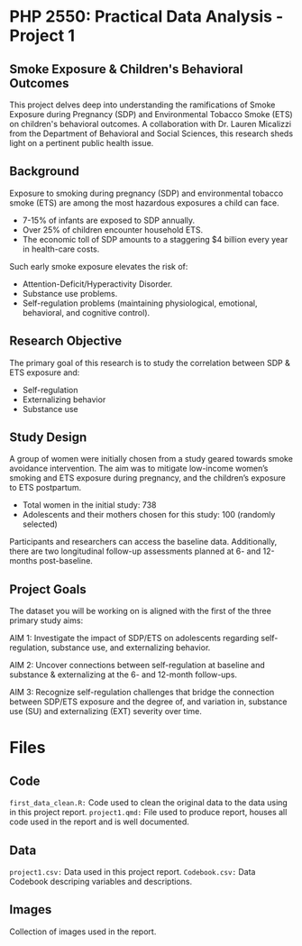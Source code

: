 # PHP 2550: Practical Data Analysis - Project 1

## Smoke Exposure & Children's Behavioral Outcomes
This project delves deep into understanding the ramifications of Smoke Exposure during Pregnancy (SDP) and Environmental Tobacco Smoke (ETS) on children's behavioral outcomes. A collaboration with Dr. Lauren Micalizzi from the Department of Behavioral and Social Sciences, this research sheds light on a pertinent public health issue.

## Background
Exposure to smoking during pregnancy (SDP) and environmental tobacco smoke (ETS) are among the most hazardous exposures a child can face.

- 7-15% of infants are exposed to SDP annually.
- Over 25% of children encounter household ETS.
- The economic toll of SDP amounts to a staggering $4 billion every year in health-care costs.

Such early smoke exposure elevates the risk of:

- Attention-Deficit/Hyperactivity Disorder.
- Substance use problems.
- Self-regulation problems (maintaining physiological, emotional, behavioral, and cognitive control).

## Research Objective
The primary goal of this research is to study the correlation between SDP & ETS exposure and:

- Self-regulation
- Externalizing behavior
- Substance use

## Study Design
A group of women were initially chosen from a study geared towards smoke avoidance intervention. The aim was to mitigate low-income women’s smoking and ETS exposure during pregnancy, and the children’s exposure to ETS postpartum.

- Total women in the initial study: 738
- Adolescents and their mothers chosen for this study: 100 (randomly selected)

Participants and researchers can access the baseline data. Additionally, there are two longitudinal follow-up assessments planned at 6- and 12-months post-baseline.

## Project Goals
The dataset you will be working on is aligned with the first of the three primary study aims:

AIM 1: Investigate the impact of SDP/ETS on adolescents regarding self-regulation, substance use, and externalizing behavior.

AIM 2: Uncover connections between self-regulation at baseline and substance & externalizing at the 6- and 12-month follow-ups.

AIM 3: Recognize self-regulation challenges that bridge the connection between SDP/ETS exposure and the degree of, and variation in, substance use (SU) and externalizing (EXT) severity over time.

# Files

## Code
`first_data_clean.R:` Code used to clean the original data to the data using in this project report.
`project1.qmd:` File used to produce report, houses all code used in the report and is well documented.

## Data
`project1.csv:` Data used in this project report.
`Codebook.csv:` Data Codebook descriping variables and descriptions.

## Images
Collection of images used in the report.
